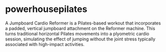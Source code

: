 # powerhousepilates
A Jumpboard Cardio Reformer is a Pilates-based workout that incorporates a padded, vertical jumpboard attachment on the Reformer machine. This turns traditional horizontal Pilates movements into a plyometric cardio session, simulating the effect of jumping without the joint stress typically associated with high-impact activities.
